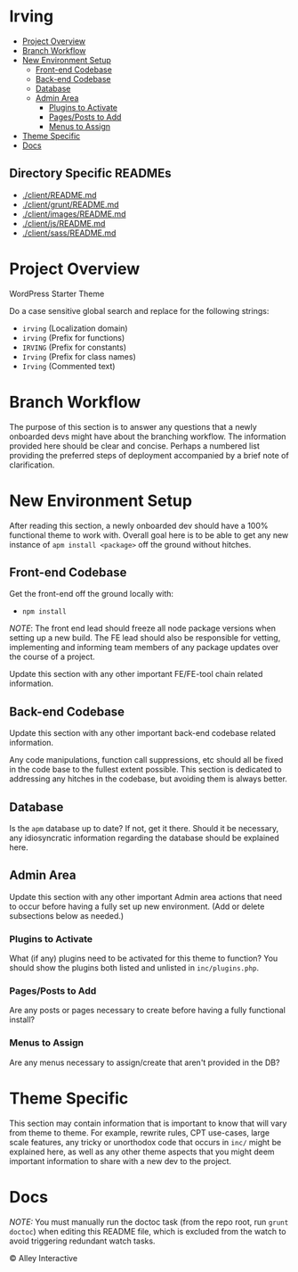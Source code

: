 <!-- START doctoc generated TOC please keep comment here to allow auto update -->
<!-- DON'T EDIT THIS SECTION, INSTEAD RE-RUN doctoc TO UPDATE -->
# Irving

- [Project Overview](#project-overview)
- [Branch Workflow](#branch-workflow)
- [New Environment Setup](#new-environment-setup)
  - [Front-end Codebase](#front-end-codebase)
  - [Back-end Codebase](#back-end-codebase)
  - [Database](#database)
  - [Admin Area](#admin-area)
    - [Plugins to Activate](#plugins-to-activate)
    - [Pages/Posts to Add](#pagesposts-to-add)
    - [Menus to Assign](#menus-to-assign)
- [Theme Specific](#theme-specific)
- [Docs](#docs)

## Directory Specific READMEs

- [./client/README.md](./client/README.md)
- [./client/grunt/README.md](./client/grunt/README.md)
- [./client/images/README.md](./client/images/README.md)
- [./client/js/README.md](./client/js/README.md)
- [./client/sass/README.md](./client/sass/README.md)

<!-- END doctoc generated TOC please keep comment here to allow auto update -->

# Project Overview

WordPress Starter Theme

Do a case sensitive global search and replace for the following strings:

* `irving` (Localization domain)
* `irving` (Prefix for functions)
* `IRVING` (Prefix for constants)
* `Irving` (Prefix for class names)
* `Irving` (Commented text)

# Branch Workflow

The purpose of this section is to answer any questions that a newly onboarded devs might have about the branching workflow. The information provided here should be clear and concise. Perhaps a numbered list providing the preferred steps of deployment accompanied by a brief note of clarification.

# New Environment Setup

After reading this section, a newly onboarded dev should have a 100% functional theme to work with. Overall goal here is to be able to get any new instance of `apm install <package>` off the ground without hitches.

## Front-end Codebase

Get the front-end off the ground locally with:

* `npm install`

*NOTE*: The front end lead should freeze all node package versions when setting up a new build. The FE lead should also be responsible for vetting, implementing and informing team members of any package updates over the course of a project.

Update this section with any other important FE/FE-tool chain related information.

## Back-end Codebase

Update this section with any other important back-end codebase related information.

Any code manipulations, function call suppressions, etc should all be fixed in the code base to the fullest extent possible. This section is dedicated to addressing any hitches in the codebase, but avoiding them is always better.

## Database

Is the `apm` database up to date? If not, get it there. Should it be necessary, any idiosyncratic information regarding the database should be explained here.

## Admin Area

Update this section with any other important Admin area actions that need to occur before having a fully set up new environment. (Add or delete subsections below as needed.)

### Plugins to Activate

What (if any) plugins need to be activated for this theme to function? You should show the plugins both listed and unlisted in `inc/plugins.php`.

### Pages/Posts to Add

Are any posts or pages necessary to create before having a fully functional install?

### Menus to Assign

Are any menus necessary to assign/create that aren't provided in the DB?

# Theme Specific

This section may contain information that is important to know that will vary from theme to theme. For example, rewrite rules, CPT use-cases, large scale features, any tricky or unorthodox code that occurs in `inc/` might be explained here, as well as any other theme aspects that you might deem important information to share with a new dev to the project.

# Docs

_NOTE:_ You must manually run the doctoc task (from the repo root, run `grunt doctoc`) when editing this README file, which is excluded from the watch to avoid triggering redundant watch tasks.

&copy; Alley Interactive
